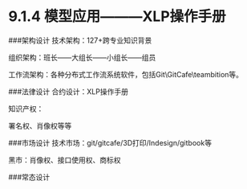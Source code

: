 # 9.1.4 模型应用———XLP操作手册
###架构设计
技术架构：127+跨专业知识背景

组织架构：班长——大组长——小组长——组员

工作流架构：各种分布式工作流系统软件，包括Git\GitCafe\teambition等。

###法律设计
合约设计：XLP操作手册

知识产权：

署名权、肖像权等等

###市场设计
技术市场：git/gitcafe/3D打印/Indesign/gitbook等

黑市：肖像权、接口使用权、商标权

###常态设计




